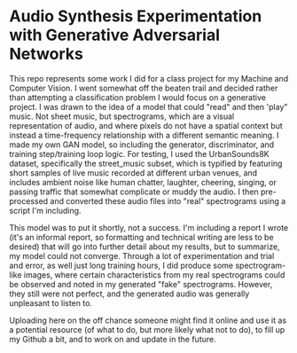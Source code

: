 # Audio Synthesis Experimentation with Generative Adversarial Networks

This repo represents some work I did for a class project for my Machine and Computer Vision. I went somewhat off the beaten trail and decided rather than attempting a classification problem I would focus on a generative project. I was drawn to the idea of a 
model that could "read" and then 'play" music. Not sheet music, but spectrograms, which are a visual representation of audio, and where pixels do not have a spatial context but instead a time-frequency relationship with a different semantic meaning. I made my own GAN model,
so including the generator, discriminator, and training step/training loop logic. For testing, I used the UrbanSounds8K dataset, specifically the street_music subset, which is typified by featuring short samples of live music recorded at different urban venues, and includes
ambient noise like human chatter, laughter, cheering, singing, or passing traffic that somewhat complicate or muddy the audio. I then pre-processed and converted these audio files into "real" spectrograms using a script I'm including.

This model was to put it shortly, not a success. I'm including a report I wrote (it's an informal report, so formatting and technical writing are less to be desired) that will go into further detail about my results, but to summarize, my model could not converge. 
Through a lot of experimentation and trial and error, as well just long training hours, I did produce some spectrogram-like images, where certain characteristics from my real spectrograms could be observed and noted in my generated "fake" spectrograms. However, they still
were not perfect, and the generated audio was generally unpleasant to listen to. 

Uploading here on the off chance someone might find it online and use it as a potential resource (of what to do, but more likely what not to do), to fill up my Github a bit, and to work on and update in the future.
